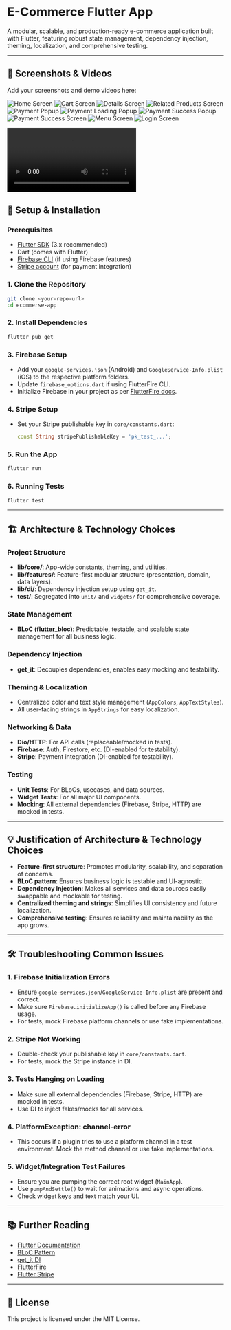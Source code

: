 # E-Commerce Flutter App

A modular, scalable, and production-ready e-commerce application built with Flutter, featuring robust state management, dependency injection, theming, localization, and comprehensive testing.

---

## 📸 Screenshots & Videos

Add your screenshots and demo videos here:

![Home Screen](assets/screenshots/screenshot1.png)
![Cart Screen](assets/screenshots/screenshot2.png)
![Details Screen](assets/screenshots/screenshot3.png)
![Related Products Screen](assets/screenshots/screenshot4.png)
![Payment Popup](assets/screenshots/screenshot5.png)
![Payment Loading Popup](assets/screenshots/screenshot6.png)
![Payment Success Popup](assets/screenshots/screenshot7.png)
![Payment Success Screen ](assets/screenshots/screenshot8.png)
![Menu Screen](assets/screenshots/screenshot9.png)
![Login Screen](assets/screenshots/screenshot10.png)


![Demo Video](assets/videos/app.mov)


## 🚀 Setup & Installation

### Prerequisites
- [Flutter SDK](https://flutter.dev/docs/get-started/install) (3.x recommended)
- Dart (comes with Flutter)
- [Firebase CLI](https://firebase.google.com/docs/cli) (if using Firebase features)
- [Stripe account](https://dashboard.stripe.com/register) (for payment integration)

### 1. Clone the Repository
```sh
git clone <your-repo-url>
cd ecommerse-app
```

### 2. Install Dependencies
```sh
flutter pub get
```

### 3. Firebase Setup
- Add your `google-services.json` (Android) and `GoogleService-Info.plist` (iOS) to the respective platform folders.
- Update `firebase_options.dart` if using FlutterFire CLI.
- Initialize Firebase in your project as per [FlutterFire docs](https://firebase.flutter.dev/docs/overview/).

### 4. Stripe Setup
- Set your Stripe publishable key in `core/constants.dart`:
  ```dart
  const String stripePublishableKey = 'pk_test_...';
  ```

### 5. Run the App
```sh
flutter run
```

### 6. Running Tests
```sh
flutter test
```

---

## 🏗️ Architecture & Technology Choices

### Project Structure
- **lib/core/**: App-wide constants, theming, and utilities.
- **lib/features/**: Feature-first modular structure (presentation, domain, data layers).
- **lib/di/**: Dependency injection setup using `get_it`.
- **test/**: Segregated into `unit/` and `widgets/` for comprehensive coverage.

### State Management
- **BLoC (flutter_bloc)**: Predictable, testable, and scalable state management for all business logic.

### Dependency Injection
- **get_it**: Decouples dependencies, enables easy mocking and testability.

### Theming & Localization
- Centralized color and text style management (`AppColors`, `AppTextStyles`).
- All user-facing strings in `AppStrings` for easy localization.

### Networking & Data
- **Dio/HTTP**: For API calls (replaceable/mocked in tests).
- **Firebase**: Auth, Firestore, etc. (DI-enabled for testability).
- **Stripe**: Payment integration (DI-enabled for testability).

### Testing
- **Unit Tests**: For BLoCs, usecases, and data sources.
- **Widget Tests**: For all major UI components.
- **Mocking**: All external dependencies (Firebase, Stripe, HTTP) are mocked in tests.

---

## 💡 Justification of Architecture & Technology Choices

- **Feature-first structure**: Promotes modularity, scalability, and separation of concerns.
- **BLoC pattern**: Ensures business logic is testable and UI-agnostic.
- **Dependency Injection**: Makes all services and data sources easily swappable and mockable for testing.
- **Centralized theming and strings**: Simplifies UI consistency and future localization.
- **Comprehensive testing**: Ensures reliability and maintainability as the app grows.

---

## 🛠️ Troubleshooting Common Issues

### 1. Firebase Initialization Errors
- Ensure `google-services.json`/`GoogleService-Info.plist` are present and correct.
- Make sure `Firebase.initializeApp()` is called before any Firebase usage.
- For tests, mock Firebase platform channels or use fake implementations.

### 2. Stripe Not Working
- Double-check your publishable key in `core/constants.dart`.
- For tests, mock the Stripe instance in DI.

### 3. Tests Hanging on Loading
- Make sure all external dependencies (Firebase, Stripe, HTTP) are mocked in tests.
- Use DI to inject fakes/mocks for all services.

### 4. PlatformException: channel-error
- This occurs if a plugin tries to use a platform channel in a test environment. Mock the method channel or use fake implementations.

### 5. Widget/Integration Test Failures
- Ensure you are pumping the correct root widget (`MainApp`).
- Use `pumpAndSettle()` to wait for animations and async operations.
- Check widget keys and text match your UI.

---

## 📚 Further Reading
- [Flutter Documentation](https://flutter.dev/docs)
- [BLoC Pattern](https://bloclibrary.dev/#/)
- [get_it DI](https://pub.dev/packages/get_it)
- [FlutterFire](https://firebase.flutter.dev/docs/overview/)
- [Flutter Stripe](https://pub.dev/packages/flutter_stripe)

---

## 📝 License
This project is licensed under the MIT License.
